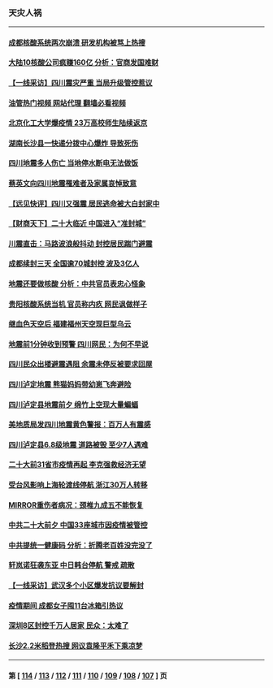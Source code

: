 ### 天灾人祸
---
#### [成都核酸系统两次崩溃 研发机构被骂上热搜](../../pages/ncid280/n13818751.md?09070845) 
#### [大陆10核酸公司疯赚160亿 分析：官商发国难财](../../pages/ncid280/n13818632.md?09070845) 
#### [【一线采访】四川震灾严重 当局升级管控惹议](../../pages/ncid280/n13818410.md?09070845) 
#### [油管热门视频 网站代理 翻墙必看视频](http://209.222.30.114:81/youtube.html?09070845)
#### [北京化工大学爆疫情 23万高校师生陆续返京](../../pages/ncid280/n13818275.md?09070845) 
#### [湖南长沙县一快递分拨中心爆炸 导致死伤](../../pages/ncid280/n13818462.md?09070845) 
#### [四川地震多人伤亡 当地停水断电无法做饭](../../pages/ncid280/n13818125.md?09070845) 
#### [蔡英文向四川地震罹难者及家属哀悼致意](../../pages/ncid280/n13818235.md?09070845) 
#### [【远见快评】四川又强震 居民逃命被大白封家中](../../pages/ncid280/n13818156.md?09070845) 
#### [【财商天下】二十大临近 中国进入“准封城”](../../pages/ncid280/n13817986.md?09070845) 
#### [川震直击：马路波浪般抖动 封控居民踹门避震](../../pages/ncid280/n13817998.md?09070845) 
#### [成都续封三天 全国逾70城封控 波及3亿人](../../pages/ncid280/n13817809.md?09070845) 
#### [地震还要做核酸 分析：中共官员表忠心怪象](../../pages/ncid280/n13817939.md?09070845) 
#### [贵阳核酸系统当机 官员称内疚 网民讽做样子](../../pages/ncid280/n13817807.md?09070845) 
#### [继血色天空后 福建福州天空现巨型乌云](../../pages/ncid280/n13817700.md?09070845) 
#### [地震前1分钟收到预警 四川网民：为何不早说](../../pages/ncid280/n13817692.md?09070845) 
#### [四川民众出楼避震遇阻 余震未停反被要求回屋](../../pages/ncid280/n13817657.md?09070845) 
#### [四川泸定地震 熊猫妈妈带幼崽飞奔避险](../../pages/ncid280/n13817678.md?09070845) 
#### [四川泸定县地震前夕 绵竹上空现大量蝙蝠](../../pages/ncid280/n13817588.md?09070845) 
#### [美地质局发四川地震黄色警报：百万人有震感](../../pages/ncid280/n13817610.md?09070845) 
#### [四川泸定县6.8级地震 道路被毁 至少7人遇难](../../pages/ncid280/n13817520.md?09070845) 
#### [二十大前31省市疫情再起 李克强救经济无望](../../pages/ncid280/n13817553.md?09070845) 
#### [受台风影响上海轮渡线停航 浙江30万人转移](../../pages/ncid280/n13817446.md?09070845) 
#### [MIRROR重伤者病况：颈椎九成五不能恢复](../../pages/ncid280/n13817332.md?09070845) 
#### [中共二十大前夕 中国33座城市因疫情被管控](../../pages/ncid280/n13817342.md?09070845) 
#### [中共提统一健康码 分析：折腾老百姓没完没了](../../pages/ncid280/n13816983.md?09070845) 
#### [轩岚诺狂袭东亚 中日韩台停航 警戒 疏散](../../pages/ncid280/n13817187.md?09070845) 
#### [【一线采访】武汉多个小区爆发抗议要解封](../../pages/ncid280/n13817161.md?09070845) 
#### [疫情期间 成都女子囤11台冰箱引热议](../../pages/ncid280/n13816816.md?09070845) 
#### [深圳8区封控千万人居家 民众：太难了](../../pages/ncid280/n13816698.md?09070845) 
#### [长沙2.2米稻登热搜 网议袁隆平禾下乘凉梦](../../pages/ncid280/n13816688.md?09070845) 

---
#### 第 [ [114](./114.md?09070845) / [113](./113.md?09070845) / [112](./112.md?09070845) / [111](./111.md?09070845) / [110](./110.md?09070845) / [109](./109.md?09070845) / [108](./108.md?09070845) / [107](./107.md?09070845) ] 页
